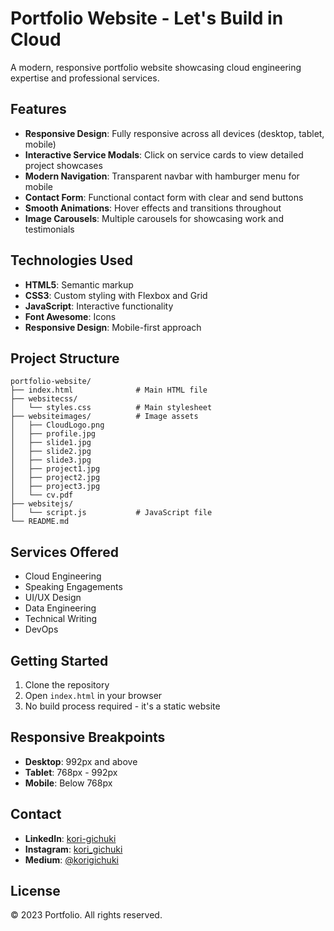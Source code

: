 # Portfolio Website - Let's Build in Cloud

A modern, responsive portfolio website showcasing cloud engineering expertise and professional services.

## Features

- **Responsive Design**: Fully responsive across all devices (desktop, tablet, mobile)
- **Interactive Service Modals**: Click on service cards to view detailed project showcases
- **Modern Navigation**: Transparent navbar with hamburger menu for mobile
- **Contact Form**: Functional contact form with clear and send buttons
- **Smooth Animations**: Hover effects and transitions throughout
- **Image Carousels**: Multiple carousels for showcasing work and testimonials

## Technologies Used

- **HTML5**: Semantic markup
- **CSS3**: Custom styling with Flexbox and Grid
- **JavaScript**: Interactive functionality
- **Font Awesome**: Icons
- **Responsive Design**: Mobile-first approach

## Project Structure

```
portfolio-website/
├── index.html              # Main HTML file
├── websitecss/
│   └── styles.css          # Main stylesheet
├── websiteimages/          # Image assets
│   ├── CloudLogo.png
│   ├── profile.jpg
│   ├── slide1.jpg
│   ├── slide2.jpg
│   ├── slide3.jpg
│   ├── project1.jpg
│   ├── project2.jpg
│   ├── project3.jpg
│   └── cv.pdf
├── websitejs/
│   └── script.js           # JavaScript file
└── README.md

```

## Services Offered

- Cloud Engineering
- Speaking Engagements
- UI/UX Design
- Data Engineering
- Technical Writing
- DevOps

## Getting Started

1. Clone the repository
2. Open `index.html` in your browser
3. No build process required - it's a static website

## Responsive Breakpoints

- **Desktop**: 992px and above
- **Tablet**: 768px - 992px
- **Mobile**: Below 768px

## Contact

- **LinkedIn**: [kori-gichuki](https://linkedin.com/in/kori-gichuki/)
- **Instagram**: [kori_gichuki](https://instagram.com/kori_gichuki/)
- **Medium**: [@korigichuki](https://medium.com/@korigichuki/)

## License

© 2023 Portfolio. All rights reserved.
